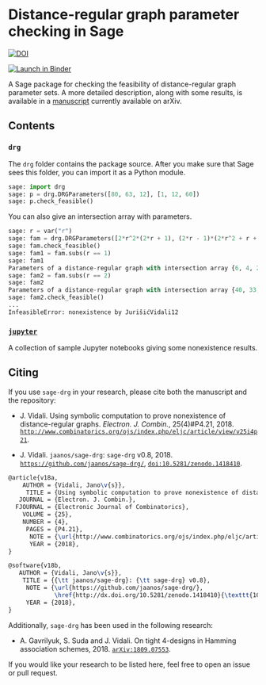 # Distance-regular graph parameter checking in Sage

[![DOI](https://zenodo.org/badge/DOI/10.5281/zenodo.1418410.svg)](https://doi.org/10.5281/zenodo.1418410)

[![Launch in Binder](https://mybinder.org/badge.svg)](https://mybinder.org/v2/gh/jaanos/sage-drg/master?filepath=index.ipynb)

A Sage package for checking the feasibility of distance-regular graph parameter sets.
A more detailed description, along with some results, is available in a [manuscript](https://arxiv.org/abs/1803.10797) currently available on arXiv.


## Contents

### `drg`

The `drg` folder contains the package source. After you make sure that Sage sees this folder, you can import it as a Python module.
```python
sage: import drg
sage: p = drg.DRGParameters([80, 63, 12], [1, 12, 60])
sage: p.check_feasible()
```

You can also give an intersection array with parameters.
```python
sage: r = var("r")
sage: fam = drg.DRGParameters([2*r^2*(2*r + 1), (2*r - 1)*(2*r^2 + r + 1), 2*r^2], [1, 2*r^2 , r*(4*r^2 - 1)])
sage: fam.check_feasible()
sage: fam1 = fam.subs(r == 1)
sage: fam1
Parameters of a distance-regular graph with intersection array {6, 4, 2; 1, 2, 3}
sage: fam2 = fam.subs(r == 2)
sage: fam2
Parameters of a distance-regular graph with intersection array {40, 33, 8; 1, 8, 30}
sage: fam2.check_feasible()
...
InfeasibleError: nonexistence by JurišićVidali12
```

### [`jupyter`](jupyter)

A collection of sample Jupyter notebooks giving some nonexistence results.


## Citing

If you use `sage-drg` in your research, please cite both the manuscript and the repository:

* J. Vidali. Using symbolic computation to prove nonexistence of distance-regular graphs. *Electron. J. Combin.*, 25(4)#P4.21, 2018. [`http://www.combinatorics.org/ojs/index.php/eljc/article/view/v25i4p21`](http://www.combinatorics.org/ojs/index.php/eljc/article/view/v25i4p21).

* J. Vidali. `jaanos/sage-drg`: `sage-drg` v0.8, 2018. [`https://github.com/jaanos/sage-drg/`](https://github.com/jaanos/sage-drg/), [`doi:10.5281/zenodo.1418410`](http://dx.doi.org/10.5281/zenodo.1418410).

```latex
@article{v18a,
    AUTHOR = {Vidali, Jano\v{s}},
     TITLE = {Using symbolic computation to prove nonexistence of distance-regular graphs},
   JOURNAL = {Electron. J. Combin.},
  FJOURNAL = {Electronic Journal of Combinatorics},
    VOLUME = {25},
    NUMBER = {4},
     PAGES = {P4.21},
      NOTE = {\url{http://www.combinatorics.org/ojs/index.php/eljc/article/view/v25i4p21}},
      YEAR = {2018},
}

@software{v18b,
   AUTHOR = {Vidali, Jano\v{s}},
    TITLE = {{\tt jaanos/sage-drg}: {\tt sage-drg} v0.8},
     NOTE = {\url{https://github.com/jaanos/sage-drg/},
             \href{http://dx.doi.org/10.5281/zenodo.1418410}{\texttt{10.5281/zenodo.1418410}}},
     YEAR = {2018},
}
```

Additionally, `sage-drg` has been used in the following research:

* A. Gavrilyuk, S. Suda and J. Vidali. On tight 4-designs in Hamming association schemes, 2018. [`arXiv:1809.07553`](http://arxiv.org/abs/1809.07553).

If you would like your research to be listed here, feel free to open an issue or pull request.
